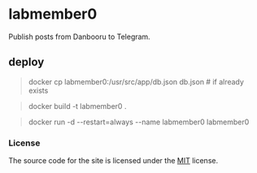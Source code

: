 # labmember0
Publish posts from Danbooru to Telegram.
## deploy

> docker cp labmember0:/usr/src/app/db.json db.json # if already exists

>docker build -t labmember0 .

>docker run -d --restart=always --name labmember0 labmember0
### License
The source code for the site is licensed under the [MIT](LICENSE) license.